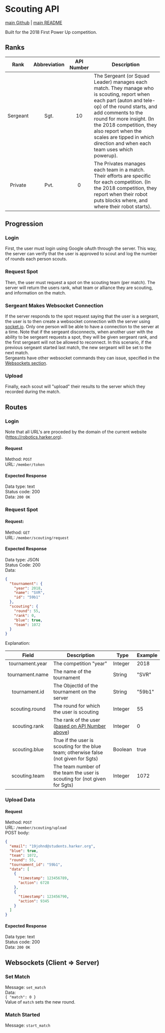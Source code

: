 # Scouting API
[main Github](https://github.com/HarkerRobo/robotics-website/) |
[main README](https://github.com/HarkerRobo/robotics-website/README.md)

Built for the 2018 First Power Up competition.

## Ranks

| Rank     | Abbreviation | API Number |Description |
|:----------:|:--------------:|:--------:|------------|
| Sergeant | Sgt.         | 10      | The Sergeant (or Squad Leader) manages each match. They manage who is scouting, report when each part (auton and tele-op) of the round starts, and add comments to the round for more insight. (In the 2018 competition, they also report when the scales are tipped in which direction and when each team uses which powerup). |
| Private  | Pvt.         | 0      | The Privates manages each team in a match. Their efforts are specific for each competition. (In the 2018 competition, they report when their robot puts blocks where, and where their robot starts). |

## Progression

### Login
First, the user must login using Google oAuth through the server. 
This way, the server can verify that the user is approved to scout and log the number of rounds each person scouts.

### Request Spot
Then, the user must request a spot on the scouting team (per match). 
The server will return the users rank, what team or alliance they are scouting, and information on the match. 

### Sergeant Makes Websocket Connection
If the server responds to the spot request saying that the user is a sergeant, the user is to then create a websocket connection with the server using [socket.io](https://socket.io/). Only one person will be able to have a connection to the server at a time. Note that if the sergeant disconnects, when another user with the ability to be sergeant requests a spot, they will be given sergeant rank, and the first sergeant will not be allowed to reconnect. In this scenario, if the previous sergeant started last match, the new sergeant will be set to the next match.  
Sergeants have other websocket commands they can issue, specified in the [Websockets section](#websockets). 

### Upload
Finally, each scout will "upload" their results to the server which they recorded during the match.

## Routes

### Login
Note that all URL's are proceded by the domain of the current website (https://robotics.harker.org).
#### Request
Method: `POST`  
URL: `/member/token`  

#### Expected Response 
Data type: text  
Status code: 200  
Data: `200 OK`

### Request Spot
#### Request: 
Method: `GET`  
URL: `/member/scouting/request`  

#### Expected Response 
Data type: JSON  
Status Code: 200  
Data: 
```json
{
  "tournament": {
    "year": 2018,
    "name": "SVR",
    "id": "59b1"
  },
  "scouting": {
    "round": 55,
    "rank": 0,
    "blue": true,
    "team": 1072
  }
}
```

Explanation:

| Field      | Description | Type | Example |
|:------------:|-------------|------|---------|
| tournament.year | The competition "year" | Integer | 2018 |
| tournament.name | The name of the tournament | String | "SVR" |
| tournament.id   | The ObjectId of the tournament on the server | String | "59b1" |
| scouting.round  | The round for which the user is scouting | Integer | 55 |
| scouting.rank   | The rank of the user ([based on API Number above](#ranks)) | Integer | 0 |
| scouting.blue   | True if the user is scouting for the blue team; otherwise false (not given for Sgts) | Boolean | true |
| scouting.team   | The team number of the team the user is scouting for (not given for Sgts) | Integer | 1072 |

### Upload Data
#### Request
Method: `POST`  
URL: `/member/scouting/upload`  
POST body:
```json
{
  "email": "19johnd@students.harker.org",
  "blue": true,
  "team": 1072,
  "round": 55,
  "tournament_id": "59b1",
  "data": [
    {
      "timestamp": 123456789,
      "action": 6728
    },
    {
      "timestamp": 123456790,
      "action": 9345
    }
  ]
}
```

#### Expected Response 
Data type: text  
Status code: 200  
Data: `200 OK`  

## Websockets (Client => Server)
### Set Match
Message: `set_match`  
Data:  
`{ "match": 0 }`   
Value of `match` sets the new round.

### Match Started
Message: `start_match`


